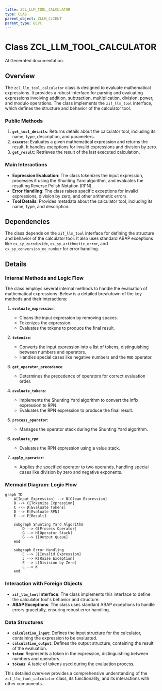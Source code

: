 ```yaml
---
title: ZCL_LLM_TOOL_CALCULATOR
type: CLAS
parent_object: ZLLM_CLIENT
parent_type: DEVC
---
```


# Class ZCL_LLM_TOOL_CALCULATOR

AI Generated documentation.

## Overview

The `zcl_llm_tool_calculator` class is designed to evaluate mathematical expressions. It provides a robust interface for parsing and evaluating expressions involving addition, subtraction, multiplication, division, power, and modulo operations. The class implements the `zif_llm_tool` interface, which defines the structure and behavior of the calculator tool.

### Public Methods

1. **`get_tool_details`**: Returns details about the calculator tool, including its name, type, description, and parameters.
2. **`execute`**: Evaluates a given mathematical expression and returns the result. It handles exceptions for invalid expressions and division by zero.
3. **`get_result`**: Retrieves the result of the last executed calculation.

### Main Interactions

- **Expression Evaluation**: The class tokenizes the input expression, processes it using the Shunting Yard algorithm, and evaluates the resulting Reverse Polish Notation (RPN).
- **Error Handling**: The class raises specific exceptions for invalid expressions, division by zero, and other arithmetic errors.
- **Tool Details**: Provides metadata about the calculator tool, including its name, type, and description.

## Dependencies

The class depends on the `zif_llm_tool` interface for defining the structure and behavior of the calculator tool. It also uses standard ABAP exceptions like `cx_sy_zerodivide`, `cx_sy_arithmetic_error`, and `cx_sy_conversion_no_number` for error handling.

## Details

### Internal Methods and Logic Flow

The class employs several internal methods to handle the evaluation of mathematical expressions. Below is a detailed breakdown of the key methods and their interactions:

1. **`evaluate_expression`**:
   - Cleans the input expression by removing spaces.
   - Tokenizes the expression.
   - Evaluates the tokens to produce the final result.

2. **`tokenize`**:
   - Converts the input expression into a list of tokens, distinguishing between numbers and operators.
   - Handles special cases like negative numbers and the `MOD` operator.

3. **`get_operator_precedence`**:
   - Determines the precedence of operators for correct evaluation order.

4. **`evaluate_tokens`**:
   - Implements the Shunting Yard algorithm to convert the infix expression to RPN.
   - Evaluates the RPN expression to produce the final result.

5. **`process_operator`**:
   - Manages the operator stack during the Shunting Yard algorithm.

6. **`evaluate_rpn`**:
   - Evaluates the RPN expression using a value stack.

7. **`apply_operator`**:
   - Applies the specified operator to two operands, handling special cases like division by zero and negative exponents.

### Mermaid Diagram: Logic Flow

```mermaid
graph TD
    A[Input Expression] --> B[Clean Expression]
    B --> C[Tokenize Expression]
    C --> D[Evaluate Tokens]
    D --> E[Evaluate RPN]
    E --> F[Result]

    subgraph Shunting Yard Algorithm
        D --> G[Process Operator]
        G --> H[Operator Stack]
        G --> I[Output Queue]
    end

    subgraph Error Handling
        C --> J[Invalid Expression]
        J --> K[Raise Exception]
        E --> L[Division by Zero]
        L --> K
    end
```

### Interaction with Foreign Objects

- **`zif_llm_tool` Interface**: The class implements this interface to define the calculator tool's behavior and structure.
- **ABAP Exceptions**: The class uses standard ABAP exceptions to handle errors gracefully, ensuring robust error handling.

### Data Structures

- **`calculation_input`**: Defines the input structure for the calculator, containing the expression to be evaluated.
- **`calculation_output`**: Defines the output structure, containing the result of the evaluation.
- **`token`**: Represents a token in the expression, distinguishing between numbers and operators.
- **`tokens`**: A table of tokens used during the evaluation process.

This detailed overview provides a comprehensive understanding of the `zcl_llm_tool_calculator` class, its functionality, and its interactions with other components.
